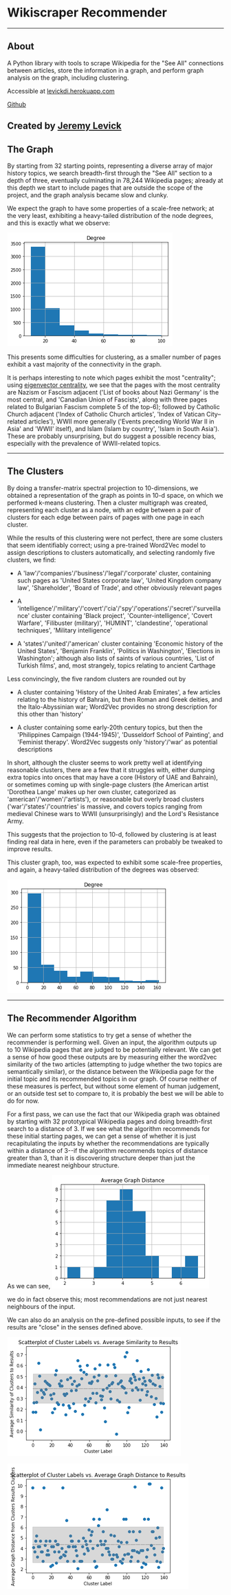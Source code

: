 Wikiscraper Recommender
=========================
---------
About
---------

A Python library with tools to scrape Wikipedia for the "See All" connections between articles, store the information in a
graph, and perform graph analysis on the graph, including clustering.

Accessible at <a href="levickdi.herokuapp.com">levickdi.herokuapp.com</a>

<a href="https://github.com/jerlevick/wiki-graph">Github</a>

Created by <a href="mailto:jeremy.levick@mg.thedataincubator.com">Jeremy Levick</a> 
----------
The Graph
----------

By starting from 32 starting points, representing a diverse array of major history topics, we search breadth-first through the
"See All" section to a depth of three, eventually culminating in 78,244 Wikipedia pages; already at this depth we start 
to include pages that are outside the scope of the project, and the graph analysis became slow and clunky.


We expect the graph to have some properties of a scale-free network; at the very least, exhibiting a heavy-tailed distribution of the 
node degrees, and this is exactly what we observe: 

![Histogram of Node Degrees](nodehist.png)


This presents some difficulties for clustering, as a smaller number of pages exhibit a vast majority of the connectivity in the graph.

It is perhaps interesting to note which pages exhibit the most "centrality"; using <a href="https://en.wikipedia.org/wiki/Eigenvector_centrality">eigenvector centrality</a>, we see that the 
pages with the most centrality are Nazism or Fascism adjacent ('List of books about Nazi Germany' is the most central, and 'Canadian Union of Fascists',
along with three pages related to Bulgarian Fascism complete 5 of the top-6); followed by Catholic Church adjacent ('Index of Catholic Church articles', 
'Index of Vatican City–related articles'), WWII more generally ('Events preceding World War II in Asia' and 'WWII' itself), and Islam (Islam by country', 
'Islam in South Asia'). These are probably unsurprising, but do suggest a possible recency bias, especially with the prevalence of WWII-related topics.



-------------
The Clusters
-------------

By doing a transfer-matrix spectral projection to 10-dimensions, we obtained a representation of the graph as points in 10-d space, on which
we performed k-means clustering. Then a cluster multigraph was created, representing each cluster as a node, with an edge between a pair of 
clusters for each edge between pairs of pages with one page in each cluster. 

While the results of this clustering were not perfect, there are some clusters that seem identifiably correct; using a pre-trained Word2Vec
model to assign descriptions to clusters automatically, and selecting randomly five clusters, we find:

- A 'law'/'companies'/'business'/'legal'/'corporate' cluster, containing such pages as 'United States corporate law', 'United Kingdom company law',
'Shareholder', 'Board of Trade', and other obviously relevant pages

- A 'intelligence'/'military'/'covert'/'cia'/'spy'/'operations'/'secret'/'surveillance' cluster containing 'Black project', 'Counter-intelligence', 
'Covert Warfare', 'Filibuster (military)', 'HUMINT', 'clandestine', 'operational techniques', 'Military intelligence'

- A 'states'/'united'/'american' cluster containing 'Economic history of the United States', 'Benjamin Franklin', 'Politics in Washington', 
'Elections in Washington'; although also lists of saints of various countries, 'List of Turkish films', and, most strangely, topics relating to 
ancient Carthage

Less convincingly, the five random clusters are rounded out by 
- A cluster containing 'History of the United Arab Emirates', a few articles relating to the history of Bahrain, but then Roman and Greek deities, and
the Italo-Abyssinian war; Word2Vec provides no strong description for this other than 'history'

- A cluster containing some early-20th century topics, but then the 'Philippines Campaign (1944-1945)', 'Dusseldorf School of Painting', and 'Feminist therapy'.
Word2Vec suggests only 'history'/'war' as potential descriptions

In short, although the cluster seems to work pretty well at identifying reasonable clusters, there are a few that it struggles with, either dumping extra
topics into onces that may have a core (History of UAE and Bahrain), or sometimes coming up with single-page clusters (the American artist 'Dorothea Lange' 
makes up her own cluster, categorized as 'american'/'women'/'artists'), or reasonable but overly broad clusters ('war'/'states'/'countries' is massive, and 
covers topics ranging from medieval Chinese wars to WWII (unsurprisingly) and the Lord's Resistance Army.  

This suggests that the projection to 10-d, followed by clustering is at least finding real data in here, even if the parameters can probably be tweaked to 
improve results. 



This cluster graph, too, was expected to exhibit some scale-free properties, and again, a heavy-tailed distribution of the degrees was observed:

![Histogram of Cluster Graph Degrees](clusterhist.png)

---------------
The Recommender Algorithm
---------------

We can perform some statistics to try get a sense of whether the recommender is performing well. Given an input, the algorithm outputs up to 10 Wikipedia pages that are judged to be potentially relevant. We can get a sense of how good these outputs are by measuring either the word2vec similarity of the two articles (attempting to judge whether the two topics are semantically similar), or the distance between the Wikipedia page for the initial topic and its recommended topics in our graph.
Of course neither of these measures is perfect, but without some element of human judgement, or an outside test set to compare to, it is probably the best we will be able to do for now. 

For a first pass, we can use the fact that our Wikipedia graph was obtained by starting with 32 prototypical Wikipedia pages and doing breadth-first search to a distance of 3. If we see what the algorithm recommends for these initial starting pages, we can get a sense of whether it is just recapitulating the inputs by whether the recommendations are typically within a distance of 3--if the algorithm recommends topics of distance greater than 3, than it is discovering structure deeper than just the immediate nearest neighbour structure. 

As we can see, 
![Average Graph Distance for 32 Original Inputs to Their Results](graph_dist.png)

we do in fact observe this; most recommendations are not just nearest neighbours of the input. 

We can also do an analysis on the pre-defined possible inputs, to see if the results are "close" in the senses defined above. 

![Average Similarity of Clusters to their Results](clustersim.png)

![Average Graph Distance from Clusters to their Results](clusterdist.png)

